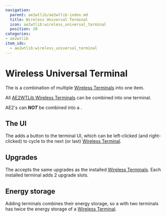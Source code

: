 ```yaml
---
navigation:
  parent: ae2wtlib/ae2wtlib-index.md
  title: Wireless Universal Terminal
  icon: ae2wtlib:wireless_universal_terminal
  position: 20
categories:
- ae2wtlib
item_ids:
  - ae2wtlib:wireless_universal_terminal
---
```


# Wireless Universal Terminal

<ItemImage id="ae2wtlib:wireless_universal_terminal" scale="3" />

The <ItemLink id="ae2wtlib:wireless_universal_terminal" /> is a combination of multiple [Wireless Terminals](wireless_terminals.md) into one item.

All [AE2WTLib Wireless Terminals](wireless_terminals.md) can be combined into one terminal.

AE2's <ItemLink id="ae2:wireless_terminal" /> can ***NOT*** be combined into a <ItemLink id="ae2wtlib:wireless_universal_terminal" />.


## The UI

The <ItemLink id="ae2wtlib:wireless_universal_terminal" /> adds a button to the terminal UI,
which can be left-clicked (and right-clicked) to cycle to the next (or last) [Wireless Terminal](wireless_terminals.md).


## Upgrades

The <ItemLink id="ae2wtlib:wireless_universal_terminal" /> accepts the same upgrades as the installed [Wireless Terminals](wireless_terminals.md).
Each installed terminal adds 2 upgrade slots.

## Energy storage

Adding terminals combines their energy storage,
so a <ItemLink id="ae2wtlib:wireless_universal_terminal" /> with two terminals has twice the energy storage of a [Wireless Terminal](wireless_terminals.md).
